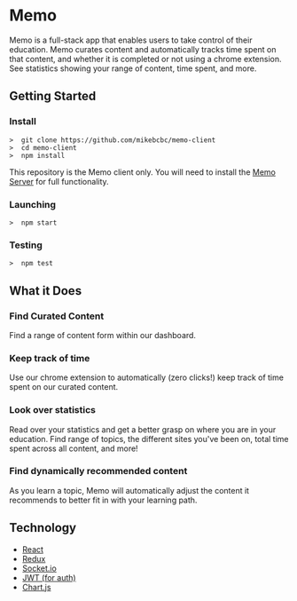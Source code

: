 # Memo

Memo is a full-stack app that enables users to take control of their education. Memo curates content and automatically tracks time spent on that content, and whether it is completed or not using a chrome extension. See statistics showing your range of content, time spent, and more.

## Getting Started

### Install

```
>  git clone https://github.com/mikebcbc/memo-client
>  cd memo-client
>  npm install
```

This repository is the Memo client only. You will need to install the [Memo Server](https://github.com/mikebcbc/memo-server) for full functionality.

### Launching

```
>  npm start
```

### Testing

```
>  npm test
```

## What it Does

### Find Curated Content

Find a range of content form within our dashboard.

### Keep track of time

Use our chrome extension to automatically (zero clicks!) keep track of time spent on our curated content.

### Look over statistics

Read over your statistics and get a better grasp on where you are in your education. Find range of topics, the different sites you've been on, total time spent across all content, and more!

### Find dynamically recommended content

As you learn a topic, Memo will automatically adjust the content it recommends to better fit in with your learning path.

## Technology

* [React](https://reactjs.org/)
* [Redux](https://redux.js.org/)
* [Socket.io](https://socket.io/)
* [JWT (for auth)](https://jwt.io/)
* [Chart.js](http://www.chartjs.org/)